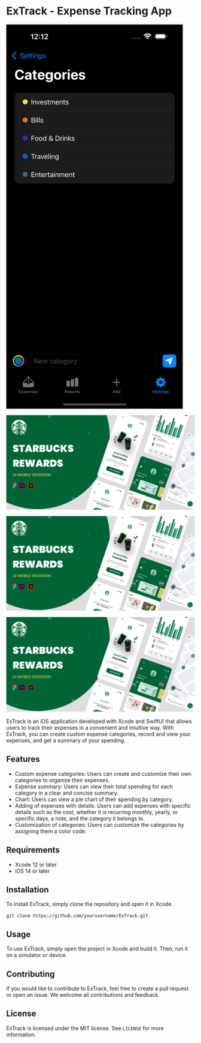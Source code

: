 

# ExTrack - Expense Tracking App

![A picture of the strabucks app](https://github.com/Thet9354/Extrack/blob/main/Simulator%20Screenshot%20-%20iPhone%2014%20Pro%20Max%20-%202023-04-22%20at%2012.12.52.png)

![A picture of the strabucks app](https://github.com/Thet9354/Starbucks-Android-App/blob/aff773a6c75bb6eef8c225ada236df81ec0238f2/app/src/main/res/drawable/cover.png)

![A picture of the strabucks app](https://github.com/Thet9354/Starbucks-Android-App/blob/aff773a6c75bb6eef8c225ada236df81ec0238f2/app/src/main/res/drawable/cover.png)

![A picture of the strabucks app](https://github.com/Thet9354/Starbucks-Android-App/blob/aff773a6c75bb6eef8c225ada236df81ec0238f2/app/src/main/res/drawable/cover.png)

ExTrack is an iOS application developed with Xcode and SwiftUI that allows users to track their expenses in a convenient and intuitive way. With ExTrack, you can create custom expense categories, record and view your expenses, and get a summary of your spending.

## Features

- Custom expense categories: Users can create and customize their own categories to organize their expenses.
- Expense summary: Users can view their total spending for each category in a clear and concise summary.
- Chart: Users can view a pie chart of their spending by category.
- Adding of expenses with details: Users can add expenses with specific details such as the cost, whether it is recurring monthly, yearly, or specific days, a note, and the category it belongs to.
- Customization of categories: Users can customize the categories by assigning them a color code.

## Requirements

- Xcode 12 or later
- iOS 14 or later

## Installation

To install ExTrack, simply clone the repository and open it in Xcode.

```
git clone https://github.com/yourusername/ExTrack.git
```

## Usage

To use ExTrack, simply open the project in Xcode and build it. Then, run it on a simulator or device.

## Contributing

If you would like to contribute to ExTrack, feel free to create a pull request or open an issue. We welcome all contributions and feedback.

## License

ExTrack is licensed under the MIT license. See `LICENSE` for more information.
